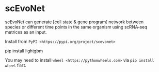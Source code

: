 # scEvoNet
 scEvoNet can generate [cell state & gene program] network between species or different time points in the same organism using scRNA-seq matrices as an input.

Install from `PyPI <https://pypi.org/project/scevonet>`

pip install lightgbm

You may need to install `wheel <https://pythonwheels.com>` via ``pip install wheel`` first.
